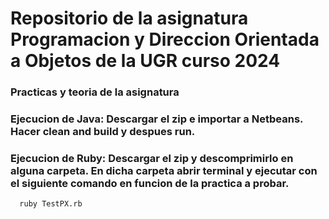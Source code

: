 # Repositorio de la asignatura Programacion y Direccion Orientada a Objetos de la UGR curso 2024

### Practicas y teoria de la asignatura

### Ejecucion de Java: Descargar el zip e importar a Netbeans. Hacer clean and build y despues run.
### Ejecucion de Ruby: Descargar el zip y descomprimirlo en alguna carpeta. En dicha carpeta abrir terminal y ejecutar con el siguiente comando en funcion de la practica a probar.
```bash
  ruby TestPX.rb
```
